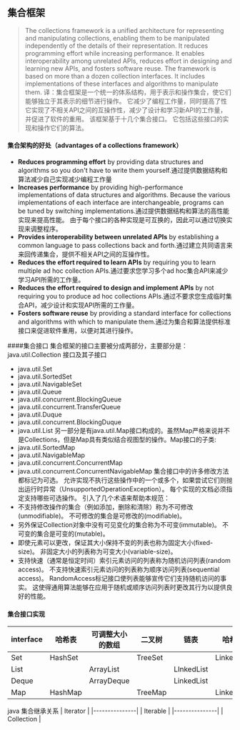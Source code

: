 ## 集合框架
>The collections framework is a unified architecture for representing and manipulating collections, enabling them to be manipulated independently of the details of their representation. It reduces programming effort while increasing performance. It enables interoperability among unrelated APIs, reduces effort in designing and learning new APIs, and fosters software reuse. The framework is based on more than a dozen collection interfaces. It includes implementations of these interfaces and algorithms to manipulate them.   译：集合框架是一个统一的体系结构，用于表示和操作集合，使它们能够独立于其表示的细节进行操作。 它减少了编程工作量，同时提高了性 它实现了不相关API之间的互操作性，减少了设计和学习新API的工作量，并促进了软件的重用。 该框架基于十几个集合接口。 它包括这些接口的实现和操作它们的算法。

#### 集合架构的好处（advantages of a collections framework）
* **Reduces programming effort** by providing data structures and algorithms so you don't have to write them yourself.通过提供数据结构和算法减少自己实现减少编程工作量
* **Increases performance** by providing high-performance implementations of data structures and algorithms. Because the various implementations of each interface are interchangeable, programs can be tuned by switching implementations.通过提供数据结构和算法的高性能实现来提高性能。 由于每个接口的各种实现是可互换的，因此可以通过切换实现来调整程序。
* **Provides interoperability between unrelated APIs** by establishing a common language to pass collections back and forth.通过建立共同语言来来回传递集合，提供不相关API之间的互操作性。
* **Reduces the effort required to learn APIs** by requiring you to learn multiple ad hoc collection APIs.通过要求您学习多个ad hoc集合API来减少学习API所需的工作量。
* **Reduces the effort required to design and implement APIs** by not requiring you to produce ad hoc collections APIs.通过不要求您生成临时集合API，减少设计和实现API所需的工作量。
* **Fosters software reuse** by providing a standard interface for collections and algorithms with which to manipulate them.通过为集合和算法提供标准接口来促进软件重用，以便对其进行操作。

####集合接口
集合框架的接口主要被分成两部分，主要部分是：java.util.Collection 接口及其子接口
* java.util.Set
* java.util.SortedSet
* java.util.NavigableSet
* java.util.Queue
* java.util.concurrent.BlockingQueue
* java.util.concurrent.TransferQueue
* java.util.Duque 
* java.util.concurrent.BlockingDuque
* java.util.List
另一部分是有java.util.Map接口构成的。虽然Map严格来说并不是Collections，但是Map具有类似结合视图型的操作。Map接口的子类:
* java.util.SortedMap
* java.util.NavigableMap 
* java.util.concurrent.ConcurrentMap 
* java.util.concurrent.ConcurrentNavigableMap 
集合接口中的许多修改方法都标记为可选。 允许实现不执行这些操作中的一个或多个，如果尝试它们则抛出运行时异常（UnsupportedOperationException）。 每个实现的文档必须指定支持哪些可选操作。 引入了几个术语来帮助本规范：
* 不支持修改操作的集合（例如添加，删除和清除）称为不可修改(unmodifiable)。 不可修改的集合是可修改的(modifiable)。
* 另外保证Collection对象中没有可见变化的集合称为不可变(immutable)。 不可变的集合是可变的(mutable)。
* 即使元素可以更改，保证其大小保持不变的列表也称为固定大小(fixed-size)。 非固定大小的列表称为可变大小(variable-size)。
* 支持快速（通常是恒定时间）索引元素访问的列表称为随机访问列表(random access)。 不支持快速索引元素访问的列表称为顺序访问列表(sequential access)。 RandomAccess标记接口使列表能够宣传它们支持随机访问的事实。 这使得通用算法能够在应用于随机或顺序访问列表时更改其行为以提供良好的性能。

#### 集合接口实现
| interface | 哈希表 | 可调整大小的数组 | 二叉树 | 链表 | 哈希表+链表 | 
|-----------|--------|----------------|-------|------|------------|
|    Set    | HashSet|                |TreeSet|      |LinkedHashSet| 
|    List   |        |   ArrayList    |       |LInkedList|        | 
|    Deque  |        |   ArrayDeque   |       |LinkedList|        | 
|    Map    | HashMap|                |TreeMap|      |LinkedHashMap| 


java 集合继承关系
|    Iterator   |
|---------------|
|    Iterable   |
|---------------|
|    Collection |
